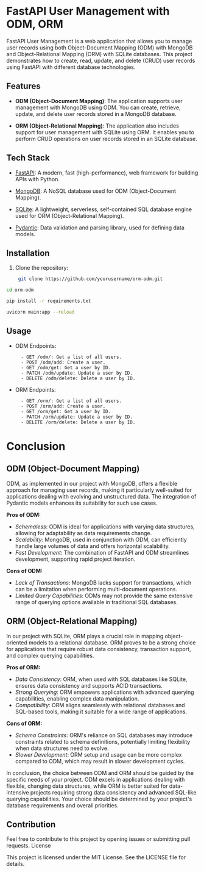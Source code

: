 # FastAPI User Management with ODM, ORM

FastAPI User Management is a web application that allows you to manage user records using both Object-Document Mapping (ODM) with MongoDB and Object-Relational Mapping (ORM) with SQLite databases. This project demonstrates how to create, read, update, and delete (CRUD) user records using FastAPI with different database technologies.

## Features

- **ODM (Object-Document Mapping)**: The application supports user management with MongoDB using ODM. You can create, retrieve, update, and delete user records stored in a MongoDB database.

- **ORM (Object-Relational Mapping)**: The application also includes support for user management with SQLite using ORM. It enables you to perform CRUD operations on user records stored in an SQLite database.

## Tech Stack

- [FastAPI](https://fastapi.tiangolo.com/): A modern, fast (high-performance), web framework for building APIs with Python.

- [MongoDB](https://www.mongodb.com/): A NoSQL database used for ODM (Object-Document Mapping).

- [SQLite](https://www.sqlite.org/): A lightweight, serverless, self-contained SQL database engine used for ORM (Object-Relational Mapping).

- [Pydantic](https://pydantic-docs.helpmanual.io/): Data validation and parsing library, used for defining data models.

## Installation

1. Clone the repository:

   ```bash
    git clone https://github.com/yourusername/orm-odm.git

```bash
cd orm-odm

pip install -r requirements.txt

uvicorn main:app --reload
```



## Usage

- ODM Endpoints:

        - GET /odm/: Get a list of all users.
        - POST /odm/add: Create a user.
        - GET /odm/get: Get a user by ID.
        - PATCH /odm/update: Update a user by ID.
        - DELETE /odm/delete: Delete a user by ID.

- ORM Endpoints:

        - GET /orm/: Get a list of all users.
        - POST /orm/add: Create a user.
        - GET /orm/get: Get a user by ID.
        - PATCH /orm/update: Update a user by ID.
        - DELETE /orm/delete: Delete a user by ID.

# Conclusion

## ODM (Object-Document Mapping)

ODM, as implemented in our project with MongoDB, offers a flexible approach for managing user records, making it particularly well-suited for applications dealing with evolving and unstructured data. The integration of Pydantic models enhances its suitability for such use cases.

**Pros of ODM:**

- *Schemaless*: ODM is ideal for applications with varying data structures, allowing for adaptability as data requirements change.
- *Scalability*: MongoDB, used in conjunction with ODM, can efficiently handle large volumes of data and offers horizontal scalability.
- *Fast Development*: The combination of FastAPI and ODM streamlines development, supporting rapid project iteration.

**Cons of ODM:**

- *Lack of Transactions*: MongoDB lacks support for transactions, which can be a limitation when performing multi-document operations.
- *Limited Query Capabilities*: ODMs may not provide the same extensive range of querying options available in traditional SQL databases.

## ORM (Object-Relational Mapping)

In our project with SQLite, ORM plays a crucial role in mapping object-oriented models to a relational database. ORM proves to be a strong choice for applications that require robust data consistency, transaction support, and complex querying capabilities.

**Pros of ORM:**

- *Data Consistency*: ORM, when used with SQL databases like SQLite, ensures data consistency and supports ACID transactions.
- *Strong Querying*: ORM empowers applications with advanced querying capabilities, enabling complex data manipulation.
- *Compatibility*: ORM aligns seamlessly with relational databases and SQL-based tools, making it suitable for a wide range of applications.

**Cons of ORM:**

- *Schema Constraints*: ORM's reliance on SQL databases may introduce constraints related to schema definitions, potentially limiting flexibility when data structures need to evolve.
- *Slower Development*: ORM setup and usage can be more complex compared to ODM, which may result in slower development cycles.

In conclusion, the choice between ODM and ORM should be guided by the specific needs of your project. ODM excels in applications dealing with flexible, changing data structures, while ORM is better suited for data-intensive projects requiring strong data consistency and advanced SQL-like querying capabilities. Your choice should be determined by your project's database requirements and overall priorities.


## Contribution

Feel free to contribute to this project by opening issues or submitting pull requests.
License


This project is licensed under the MIT License. See the LICENSE file for details.
